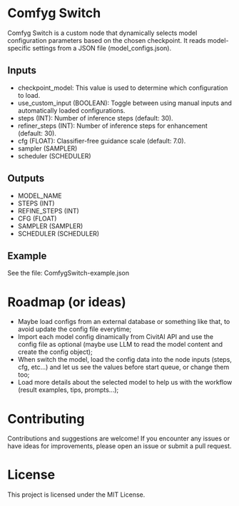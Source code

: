 # Comfyg Switch

Comfyg Switch is a custom node that dynamically selects model configuration parameters based on the chosen checkpoint. 
It reads model-specific settings from a JSON file (model_configs.json).

## Inputs

- checkpoint_model: This value is used to determine which configuration to load.
- use_custom_input (BOOLEAN): Toggle between using manual inputs and automatically loaded configurations.
- steps (INT): Number of inference steps (default: 30).
- refiner_steps (INT): Number of inference steps for enhancement (default: 30).
- cfg (FLOAT): Classifier-free guidance scale (default: 7.0).
- sampler (SAMPLER)
- scheduler (SCHEDULER)

## Outputs

- MODEL_NAME
- STEPS (INT)
- REFINE_STEPS (INT)
- CFG (FLOAT)
- SAMPLER (SAMPLER)
- SCHEDULER (SCHEDULER)

## Example

See the file: ComfygSwitch-example.json

# Roadmap (or ideas)

- Maybe load configs from an external database or something like that, to avoid update the config file everytime;
- Import each model config dinamically from CivitAI API and use the config file as optional (maybe use LLM to read the model content and create the config object);
- When switch the model, load the config data into the node inputs (steps, cfg, etc...) and let us see the values before start queue, or change them too;
- Load more details about the selected model to help us with the workflow (result examples, tips, prompts...);

# Contributing

Contributions and suggestions are welcome! If you encounter any issues or have ideas for improvements, please open an issue or submit a pull request.

# License

This project is licensed under the MIT License.
